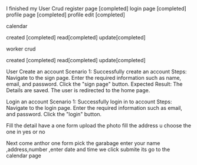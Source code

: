 
I finished my
User Crud
register page [completed]
login page [completed]
profile page [completed]
profile edit [completed]

calendar 

created [completed]
read[completed]
update[completed]


worker crud

created [completed]
read[completed]
update[completed]


User
Create an account
Scenario 1: Successfully create an account
Steps:
Navigate to the sign page.
Enter the required information such as name, email, and password.
Click the "sign page" button.
Expected Result:
The Details are saved.
The user is redirected to the home page.

Login an account
Scenario 1: Successfully login in to account
Steps:
Navigate to the login page.
Enter the required information such as email, and password.
Click the "login" button.



Fill the detail have a one form 
 upload the photo 
 fill the address 
 u choose the one in yes or no
 
 
 Next come anthor one form pick the garabage
 enter your name ,address,number ,enter date and time 
 we click submite 
 its go to the calendar page 
 


